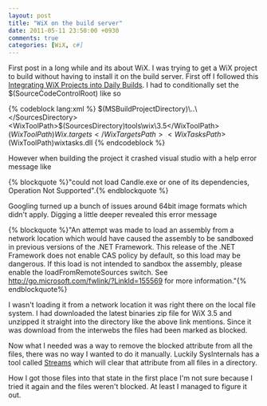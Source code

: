 ```yaml
---
layout: post
title: "WiX on the build server"
date: 2011-05-11 23:50:00 +0930
comments: true
categories: [WiX, c#]
---
```


First post in a long while and its about WiX. I was trying to get a WiX project to build without having to install it on the build server. First off I followed this [Integrating WiX Projects into Daily Builds](http://wix.sourceforge.net/manual-wix3/daily_builds.htm). I had to conditionally set the $(SourceCodeControlRoot) like so

{% codeblock lang:xml %}
<PropertyGroup>
  <SourcesDirectory Condition=" $(SourcesDirectory) == ''">$(MSBuildProjectDirectory)\..\</SourcesDirectory>
  <WixToolPath>$(SourcesDirectory)tools\wix\3.5\</WixToolPath>
  <WixTargetsPath>$(WixToolPath)Wix.targets</WixTargetsPath>
  <WixTasksPath>$(WixToolPath)wixtasks.dll</WixTasksPath>
</PropertyGroup>
{% endcodeblock %}

However when building the project it crashed visual studio with a help error message like 

{% blockquote %}"could not load Candle.exe or one of its dependencies, Operation Not Supported".{% endblockquote %} 

Googling turned up a bunch of issues around 64bit image formats which didn't apply. Digging a little deeper revealed this error message 

{% blockquote %}"An attempt was made to load an assembly from a network location which would have caused the assembly to be sandboxed in previous versions of the .NET Framework. This release of the .NET Framework does not enable CAS policy by default, so this load may be dangerous. If this load is not intended to sandbox the assembly, please enable the loadFromRemoteSources switch. See http://go.microsoft.com/fwlink/?LinkId=155569 for more information."{% endblockquote%}

I wasn't loading it from a network location it was right there on the local file system. I had downloaded the latest binaries zip file for WiX 3.5 and unzipped it straight into the directory like the above link mentions. Since it was download from the interwebs the files had been marked as blocked.

Now what I needed was a way to remove the blocked attribute from all the files, there was no way I wanted to do it manually. Luckily SysInternals has a tool called [Streams](http://technet.microsoft.com/en-us/sysinternals/bb897440) which will clear that attribute from all files in a directory. 

How I got those files into that state in the first place I'm not sure because I tried it again and the files weren't blocked. At least I managed to figure it out.